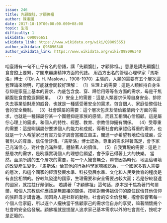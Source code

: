 ```yaml
---
issue: 246
title: 先顧腹肚，才顧佛祖
author: 陳憲國
date: 2017-10-19T00:00:00.000+08:00
topic: 生活
difficulty: 1
wikidata: Q98095651
wikidata_link: https://www.wikidata.org/wiki/Q98095651
author_wikidata: Q98096340
author_wikidata_link: https://www.wikidata.org/wiki/Q98096340
---
```

咱臺語有一句不止仔有名的俗語，講「先顧腹肚，才顧佛祖。」意思是講先顧腹肚食會飽上要緊，才閣來顧慮精神方面的代誌。
用西方出名的管理心理學家『馬斯洛』博士（『Dr. A. H. Maslow』，1908-1970）主張的，人類的需要有五个層次這套理論來說明，可能就會閣較好理解：
（1）生理上的需要：這是人類維持自身生存抑是家庭上基本的要求，內底包含食、穿、蹛佮用等等各方面的需求，毋是干焦顧腹肚食會飽遐爾簡單。
（2）安全上的需要：這是人類要求保障自身安全、排除失去事業佮財產的威脅，也就是一種感受著安全的需求。包含個人、家庭佮整個社會的安全機制。
（3）社會歸屬的需要：這个層次包含友情佮親情兩个方面的需求，也就是一種歸屬佇某一个團體抑是家族的感情，而且互相關心佮照顧。這是屬佇心理上的需求，和個人的特性、經歷、教育、宗教信仰攏有關係。
（4）受尊重的需要：這是咧講屬佇要求個人的能力和成就，得著社會的承認佮尊重的需求，也就是一个人希望家己有實力佮才調會當獨立自主，閣進一步希望有地位佮威嚴，受著別人的尊重、信任佮評價。『馬斯洛』博士認為，尊重的需求得著滿足，會予家己充滿信心，對社會充滿熱情，體驗著人的價值。
（5）自我實現的需要：這是上懸層次的需求，是咧講實現個人的理想佮願望，會予家己得著上大的快樂。
當然，面頂所講的五个層次的需要，每一个人攏會無仝，嘛會因為時代、地區佮環境的改變產生變化。『馬斯洛』佮其他的行為科學家嘛攏認為，一个國家多數人需要的層次，和這个國家的經濟發展水準、科技發展水準、文化和人民受教育的程度是有直接相關的。佇較無發達的國家，生理需要和安全需要占較大面；若是佇較發達的國家，就拄拄仔顛倒反。
若講著「才顧佛祖」這句話，原本是干焦為著鬥句爾爾，和個人宗教信仰應該是無直接的關係，按呢對無佛祖信仰的原住民佮其他信仰的族群毋才講會通。閣因為人是社群的動物，社會的安全佮發展，攏會影響著每一个個人佮家庭，所以逐个人攏袂當干焦顧家己的需求佮自身的享受，嘛著關懷規个社會的安全佮發展。顧佛祖就是提醒人追求家己基本需求以外的社會責任，按呢才是正範的。